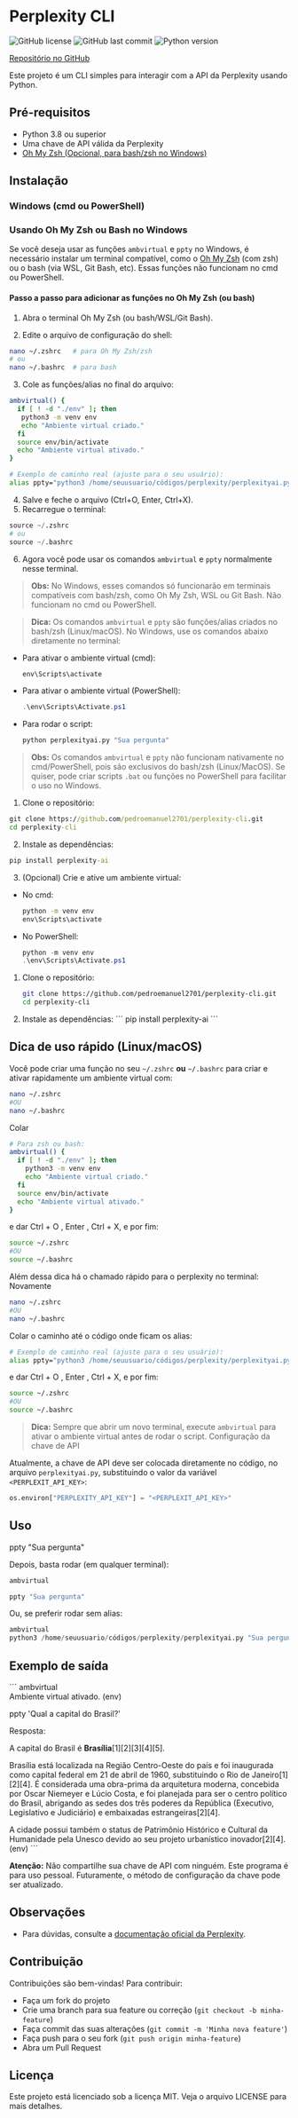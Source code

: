 # Perplexity CLI

![GitHub license](https://img.shields.io/github/license/pedroemanuel2701/perplexity-cli)
![GitHub last commit](https://img.shields.io/github/last-commit/pedroemanuel2701/perplexity-cli)
![Python version](https://img.shields.io/badge/python-3.8%2B-blue)

[Repositório no GitHub](https://github.com/pedroemanuel2701/perplexity-cli)

Este projeto é um CLI simples para interagir com a API da Perplexity usando Python.

## Pré-requisitos
- Python 3.8 ou superior
- Uma chave de API válida da Perplexity
- [Oh My Zsh (Opcional, para bash/zsh no Windows)](https://ohmyz.sh/)

## Instalação

### Windows (cmd ou PowerShell)
### Usando Oh My Zsh ou Bash no Windows

Se você deseja usar as funções `ambvirtual` e `ppty` no Windows, é necessário instalar um terminal compatível, como o [Oh My Zsh](https://ohmyz.sh/) (com zsh) ou o bash (via WSL, Git Bash, etc). Essas funções não funcionam no cmd ou PowerShell.

#### Passo a passo para adicionar as funções no Oh My Zsh (ou bash)

1. Abra o terminal Oh My Zsh (ou bash/WSL/Git Bash).

2. Edite o arquivo de configuração do shell:
  ```sh
  nano ~/.zshrc   # para Oh My Zsh/zsh
  # ou
  nano ~/.bashrc  # para bash
  ```
3. Cole as funções/alias no final do arquivo:
  ```sh
  ambvirtual() {
    if [ ! -d "./env" ]; then
     python3 -m venv env
     echo "Ambiente virtual criado."
    fi
    source env/bin/activate
    echo "Ambiente virtual ativado."
  }

  # Exemplo de caminho real (ajuste para o seu usuário):
  alias ppty="python3 /home/seuusuario/códigos/perplexity/perplexityai.py"
  ```
4. Salve e feche o arquivo (Ctrl+O, Enter, Ctrl+X).
5. Recarregue o terminal:
  ```s
  source ~/.zshrc
  # ou
  source ~/.bashrc
  ```
6. Agora você pode usar os comandos `ambvirtual` e `ppty` normalmente nesse terminal.

> **Obs:** No Windows, esses comandos só funcionarão em terminais compatíveis com bash/zsh, como Oh My Zsh, WSL ou Git Bash. Não funcionam no cmd ou PowerShell.

> **Dica:** Os comandos `ambvirtual` e `ppty` são funções/alias criados no bash/zsh (Linux/macOS). No Windows, use os comandos abaixo diretamente no terminal:

- Para ativar o ambiente virtual (cmd):
  ```cmd
  env\Scripts\activate
  ```
- Para ativar o ambiente virtual (PowerShell):
  ```powershell
  .\env\Scripts\Activate.ps1
  ```
- Para rodar o script:
  ```cmd
  python perplexityai.py "Sua pergunta"
  ```

> **Obs:** Os comandos `ambvirtual` e `ppty` não funcionam nativamente no cmd/PowerShell, pois são exclusivos do bash/zsh (Linux/MacOS). Se quiser, pode criar scripts `.bat` ou funções no PowerShell para facilitar o uso no Windows.

1. Clone o repositório:
  ```cmd
  git clone https://github.com/pedroemanuel2701/perplexity-cli.git
  cd perplexity-cli
  ```

2. Instale as dependências:
  ```cmd
  pip install perplexity-ai
  ```

3. (Opcional) Crie e ative um ambiente virtual:
  - No cmd:
    ```cmd
    python -m venv env
    env\Scripts\activate
    ```
  - No PowerShell:
    ```powershell
    python -m venv env
    .\env\Scripts\Activate.ps1
    ```


1. Clone o repositório:
   ```sh
   git clone https://github.com/pedroemanuel2701/perplexity-cli.git
   cd perplexity-cli
   ```

2. Instale as dependências:
   ´´´
   pip install perplexity-ai
   ´´´

## Dica de uso rápido (Linux/macOS)

Você pode criar uma função no seu `~/.zshrc` **ou** `~/.bashrc` para criar e ativar rapidamente um ambiente virtual com:

```sh
nano ~/.zshrc
#OU
nano ~/.bashrc
```
Colar
```sh
# Para zsh ou bash:
ambvirtual() {
  if [ ! -d "./env" ]; then
    python3 -m venv env
    echo "Ambiente virtual criado."
  fi
  source env/bin/activate
  echo "Ambiente virtual ativado."
}
```
e dar Ctrl + O , Enter , Ctrl + X, e por fim:
````sh
source ~/.zshrc
#OU
source ~/.bashrc
````
Além dessa dica há o chamado rápido para o perplexity no terminal:
Novamente
```sh
nano ~/.zshrc
#OU
nano ~/.bashrc
```
Colar o caminho até o código onde ficam os alias:
````sh
# Exemplo de caminho real (ajuste para o seu usuário):
alias ppty="python3 /home/seuusuario/códigos/perplexity/perplexityai.py"
````
e dar Ctrl + O , Enter , Ctrl + X, e por fim:
````sh
source ~/.zshrc
#OU
source ~/.bashrc
````

> **Dica:** Sempre que abrir um novo terminal, execute `ambvirtual` para ativar o ambiente virtual antes de rodar o script.
Configuração da chave de API

Atualmente, a chave de API deve ser colocada diretamente no código, no arquivo `perplexityai.py`, substituindo o valor da variável `<PERPLEXIT_API_KEY>`:

```python
os.environ["PERPLEXITY_API_KEY"] = "<PERPLEXIT_API_KEY>"
```
## Uso
ppty "Sua pergunta"

Depois, basta rodar (em qualquer terminal):
```s
ambvirtual

ppty "Sua pergunta"
```

Ou, se preferir rodar sem alias:
```s
ambvirtual
python3 /home/seuusuario/códigos/perplexity/perplexityai.py "Sua pergunta"
```


## Exemplo de saída

´´´
ambvirtual                                                                
Ambiente virtual ativado.
(env) 

ppty 'Qual a capital do Brasil?'                                          

Resposta:

A capital do Brasil é **Brasília**[1][2][3][4][5].

Brasília está localizada na Região Centro-Oeste do país e foi inaugurada como capital federal em 21 de abril de 1960, substituindo o Rio de Janeiro[1][2][4]. É considerada uma obra-prima da arquitetura moderna, concebida por Oscar Niemeyer e Lúcio Costa, e foi planejada para ser o centro político do Brasil, abrigando as sedes dos três poderes da República (Executivo, Legislativo e Judiciário) e embaixadas estrangeiras[2][4].

A cidade possui também o status de Patrimônio Histórico e Cultural da Humanidade pela Unesco devido ao seu projeto urbanístico inovador[2][4].
(env)
´´´


**Atenção:** Não compartilhe sua chave de API com ninguém. Este programa é para uso pessoal. Futuramente, o método de configuração da chave pode ser atualizado.

## Observações
- Para dúvidas, consulte a [documentação oficial da Perplexity](https://docs.perplexity.ai/).

## Contribuição

Contribuições são bem-vindas! Para contribuir:
- Faça um fork do projeto
- Crie uma branch para sua feature ou correção (`git checkout -b minha-feature`)
- Faça commit das suas alterações (`git commit -m 'Minha nova feature'`)
- Faça push para o seu fork (`git push origin minha-feature`)
- Abra um Pull Request

## Licença

Este projeto está licenciado sob a licença MIT. Veja o arquivo LICENSE para mais detalhes.
